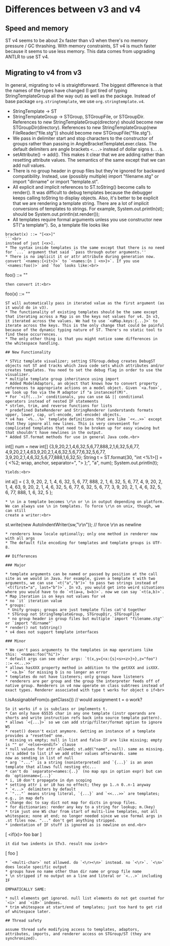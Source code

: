 # Differences between v3 and v4

## Speed and memory

ST v4 seems to be about 2x faster than v3 when there's no memory pressure / GC thrashing. With memory constraints, ST v4 is much faster because it seems to use less memory. This data comes from upgrading ANTLR to use ST v4.

## Migrating to v4 from v3

In general, migrating to v4 is straightforward. The biggest difference is that the names of the types have changed (I got tired of typing StringTemplateGroup all the way out) as well as the package. Instead of base package `org.stringtemplate`, we use `org.stringtemplate.v4`.

* StringTemplate -> ST
* StringTemplateGroup -> STGroup, STGroupFile, or STGroupDir. References to new StringTemplateGroup(directory) should become new STGroupDir(directory). References to new StringTemplateGroup(new FileReader("file.stg")) should become new STGroupFile("file.stg").
* We pass in delimiter start and stop characters to the constructor of groups rather than passing in AngleBracketTemplateLexer.class. The default delimiters are angle brackets `<...>` instead of dollar signs `$...$`.
* setAttribute() -> add(). This makes it clear that we are adding rather than resetting attribute values. The semantics of the same except that we can add null values.
* There is no group header in group files but they're ignored for backward compatibility. Instead, use (possibly multiple) import "filename.stg" or import "dirname" or import "template.st".
* All explicit and implicit references to ST.toString() become calls to render(). It was difficult to debug templates because the debugger keeps calling toString to display objects. Also, it's better to be explicit that we are rendering a template string. There are a lot of implicit conversions of templates to strings. For example,
    System.out.println(st);
should be
    System.out.println(st.render());
* All templates require formal arguments unless you use constructor new ST("a template"). So, a template file looks like<br>
```
bracket(x) ::= "[<x>]"
```<br>
instead of just [<x>].
* The syntax inside templates is the same except that there is no need for `...` argument that said ``pass through outer arguments.''
* There is no implicit it or attr attribute during generation now. convert `<names:{<it>}>` to `<names:{n | <n>}>`. If you use `<names:foo()>` and `foo` looks like:<br>
```
foo() ::= "<it>"
```<br>
then convert it:<br>
```
foo(x) ::= "<x>"
```<br>
ST will automatically pass in iterated value as the first argument (as it would do in v3).
* The functionality of existing templates should be the same except that iterating across a Map is on the keys not values for v4. In v3, it iterated across the values. We had to use `<aMap.keys:{...}>` to iterate across the keys. This is the only change that could be painful because of the dynamic typing nature of ST. There's no static tool to find these occurrences.
* The only other thing is that you might notice some differences in the whitespace handling.
 
## New Functionality

* STViz template visualizer; setting STGroup.debug creates DebugST objects not ST and tracks which Java code sets which attributes and/or creates templates. You need to set the debug flag in order to use the visualizer.
* multiple template group inheritance using import
* Added ModelAdaptors, an object that knows how to convert property references to appropriate actions on a model object. Given `<a.foo>`, we look up foo via the M adaptor if "a instanceof(M)".
* For `<if(...)>` conditionals, you can use && || conditional operators instead of nested IF statements
* strlen, trim, and reverse functions for lists
* predefined DateRenderer and StringRenderer (understands formats upper, lower, cap, url-encode, xml-encode) objects.
* v4 has `<%...%>` template definitions that are like `<<..>>` except that they ignore all new lines. This is very convenient for complicated templates that need to be broken up for easy viewing but that shouldn't have newlines in the output.
* Added ST.format methods for use in general Java code.<br>
```
int[] num =
    new int[] {3,9,20,2,1,4,6,32,5,6,77,888,2,1,6,32,5,6,77,
        4,9,20,2,1,4,63,9,20,2,1,4,6,32,5,6,77,6,32,5,6,77,
        3,9,20,2,1,4,6,32,5,6,77,888,1,6,32,5};
String t =
    ST.format(30, "int <%1>[] = { <%2; wrap, anchor, separator=\", \"> };", "a", num);
System.out.println(t);
```<br>
Yields:<br>
```
int a[] = { 3, 9, 20, 2, 1, 4,
            6, 32, 5, 6, 77, 888,
            2, 1, 6, 32, 5, 6,
            77, 4, 9, 20, 2, 1,
            4, 63, 9, 20, 2, 1,
            4, 6, 32, 5, 6, 77,
            6, 32, 5, 6, 77, 3,
            9, 20, 2, 1, 4, 6,
            32, 5, 6, 77, 888,
            1, 6, 32, 5 };
```
* \n in a template becomes \r\n or \n in output depending on platform.
We can always use \n in templates. To force \r\n on unix, though, we can still
create a writer:<br>
```
st.write(new AutoIndentWriter(sw,"\r\n")); // force \r\n as newline
```
* renderers know locale optionally; only one method in renderer now with all args
* The default file encoding for templates and template groups is UTF-8.
 
## Differences

### Major

* template arguments can be named or passed by position at the call site as we would in Java. For example, given a template t with two arguments, we can use﻿ `<t("a","b")>` to pass two strings instead of `<t(first="a", last="b")>`. In v3, you would get into weird situations where you would have to do `<t(a=a, b=b)>`. now we can say `<t(a,b)>`.
* Map iteration is on keys not values for v4
* no `it` iteration value
* groups:
 * Unify groups; groups are just template files cat'd together
 * STGroup not StringTemplateGroup, STGroupDir, STGroupFile
 * no group header in group files but multiple `import "filename.stg"` or `import "dirname"`
* render() not toString()
* v4 does not support template interfaces

### Minor

* We can't pass arguments to the templates in map operations like this: `<names:foo("hi")>`.
* default args can see other args: `t(x,y={<x:{s|<s><z>}>},z="foo") ::= <<...>>`
* allows hasXXX property method in addition to the getXXX and isXXX.
* `<a.b>` for missing b is no longer an error
* templates do not have listeners; only groups have listeners
* renderers are per group and the group the interpreter feeds off of native group. Renderers in v4 now operate on class subtrees instead of exact types. Renderer associated with type t works for object o if<br>
```
t.isAssignableFrom(o.getClass()) // would assignment t = o work?
```<br>
So it works if o is subclass or implements t.
* Can only have 65535 char in any one template (instr operands are shorts and write instruction refs back into source template pattern).
* allows `<{...}>` so we can add strip/filter/format option to ignore WS
* reset() doesn't exist anymore. Getting an instance of a template provides a "resetted" one.
* missing vs empty; null in list and false-IF are like missing; empty is "" or `<else><endif>` clause
* null values for attr allowed; st.add("name", null). same as missing.
it's added to list if we add other values afterwards. same
now as sending in list of null
* arg `"..."` is a string (noninterpreted) and `{...}` is an anon template that allows full nesting etc...
* can't do `separator=names:{..}` (no map ops in option expr) but can do `optionname={...}`
* i, i0 don't propagate in dyn scoping
* setting attr i or i0 has no effect; they go 1..n 0..n-1 anyway
* `<...>` delimiters by default
* `"..."` means string literal, `{...}` and `<<...>>` are templates; e.g., in map defs
* change doc to say dict not map for dicts in group files.
* for dictionaries: render any key to a string for lookup; m.(key)
* trim just one WS char from start of multi-line templates, not all whitespace; none at end; no longer needed since we use formal args in .st files now. "..." don't get anything stripped.
* indentation of IF stuff is ignored as is newline on end.<br>
```
[
    <if(x)>
    foo
    <else>
    bar
    <endif>
]
```<br>
it did two indents in STv3. result now is<br>
```
[
    foo
]
```
* `<multi-char>` not allowed. do `<\r><\n>` instead. no `<\r>`. `<\n>` does locale specific output
* groups have no name other than dir name or group file name
* \n stripped if no output on a line and literal or `<...>` including IF

EMPHATICALLY SAME:

* null elements get ignored. null list elements do not get counted for `<i>` and `<i0>` indexes.
* trim whitespace at start/end of templates; just too hard to get rid of whitespace later.

## Thread safety

assume thread safe modifying access to templates, adaptors, attributes, imports, and renderer access on STGroup/ST (they are synchronized).
